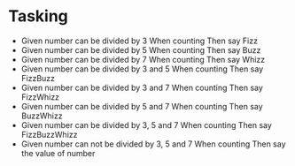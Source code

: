 # Tasking
- Given number can be divided by 3 When counting Then say Fizz
- Given number can be divided by 5 When counting Then say Buzz
- Given number can be divided by 7 When counting Then say Whizz
- Given number can be divided by 3 and 5 When counting Then say FizzBuzz
- Given number can be divided by 3 and 7 When counting Then say FizzWhizz
- Given number can be divided by 5 and 7 When counting Then say BuzzWhizz
- Given number can be divided by 3, 5 and 7 When counting Then say FizzBuzzWhizz
- Given number can not be divided by 3, 5 and 7 When counting Then say the value of number


